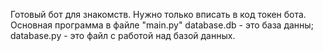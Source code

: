 Готовый бот для знакомств. Нужно только вписать в код токен бота.
Основная программа в файле "main.py"
database.db - это база данны;
database.py - это файл с работой над базой данных.
